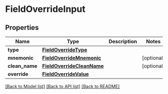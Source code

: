 # FieldOverrideInput

## Properties
Name | Type | Description | Notes
------------ | ------------- | ------------- | -------------
**type** | [**FieldOverrideType**](FieldOverrideType.md) |  | 
**mnemonic** | [**FieldOverrideMnemonic**](FieldOverrideMnemonic.md) |  | [optional] 
**clean_name** | [**FieldOverrideCleanName**](FieldOverrideCleanName.md) |  | [optional] 
**override** | [**FieldOverrideValue**](FieldOverrideValue.md) |  | 

[[Back to Model list]](../README.md#documentation-for-models) [[Back to API list]](../README.md#documentation-for-api-endpoints) [[Back to README]](../README.md)

